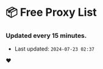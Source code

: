 # :package: Free Proxy List
### Updated every 15 minutes.

- Last updated: `2024-07-23 02:37`

:heart:
